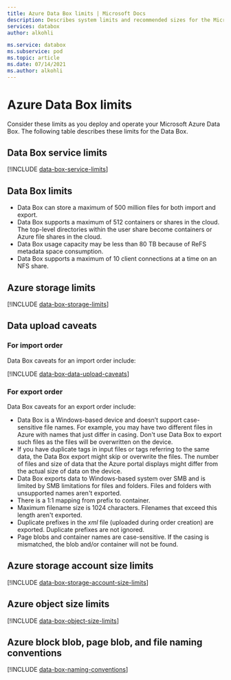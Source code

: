 ```yaml
---
title: Azure Data Box limits | Microsoft Docs
description: Describes system limits and recommended sizes for the Microsoft Azure Data Box components and connections.
services: databox
author: alkohli

ms.service: databox
ms.subservice: pod
ms.topic: article
ms.date: 07/14/2021
ms.author: alkohli
---
```

# Azure Data Box limits

Consider these limits as you deploy and operate your Microsoft Azure Data Box. The following table describes these limits for the Data Box.

## Data Box service limits

[!INCLUDE [data-box-service-limits](../../includes/data-box-service-limits.md)]

## Data Box limits

- Data Box can store a maximum of 500 million files for both import and export.
- Data Box supports a maximum of 512 containers or shares in the cloud. The top-level directories within the user share become containers or Azure file shares in the cloud. 
- Data Box usage capacity may be less than 80 TB because of ReFS metadata space consumption.
- Data Box supports a maximum of 10 client connections at a time on an NFS share.

## Azure storage limits

[!INCLUDE [data-box-storage-limits](../../includes/data-box-storage-limits.md)]

## Data upload caveats


### For import order

Data Box caveats for an import order include:

[!INCLUDE [data-box-data-upload-caveats](../../includes/data-box-data-upload-caveats.md)]

### For export order

Data Box caveats for an export order include:

- Data Box is a Windows-based device and doesn’t support case-sensitive file names. For example, you may have two different files in Azure with names that just differ in casing. Don't use Data Box to export such files as the files will be overwritten on the device.
- If you have duplicate tags in input files or tags referring to the same data, the Data Box export might skip or overwrite the files. The number of files and size of data that the Azure portal displays might differ from the actual size of data on the device. 
- Data Box exports data to Windows-based system over SMB and is limited by SMB limitations for files and folders. Files and folders with unsupported names aren't exported.
- There is a 1:1 mapping from prefix to container.
- Maximum filename size is 1024 characters. Filenames that exceed this length aren't exported. 
- Duplicate prefixes in the *xml* file (uploaded during order creation) are exported. Duplicate prefixes are not ignored.
- Page blobs and container names are case-sensitive. If the casing is mismatched, the blob and/or container will not be found.
 

## Azure storage account size limits

[!INCLUDE [data-box-storage-account-size-limits](../../includes/data-box-storage-account-size-limits.md)]

## Azure object size limits

[!INCLUDE [data-box-object-size-limits](../../includes/data-box-object-size-limits.md)]

## Azure block blob, page blob, and file naming conventions

[!INCLUDE [data-box-naming-conventions](../../includes/data-box-naming-conventions.md)]
